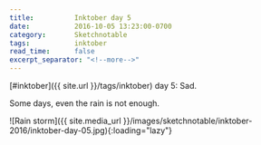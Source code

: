 ```yaml
---
title:          Inktober day 5
date:           2016-10-05 13:23:00-0700
category:       Sketchnotable
tags:           inktober
read_time:      false
excerpt_separator: "<!--more-->"
---
```

[#inktober]({{ site.url }}/tags/inktober) day 5: Sad.

Some days, even the rain is not enough.

![Rain storm]({{ site.media_url }}/images/sketchnotable/inktober-2016/inktober-day-05.jpg){:loading="lazy"}

<!--more-->
